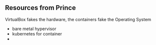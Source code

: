 ## Resources from Prince

VirtualBox fakes the hardware, the containers fake the Operating System

- bare metal hypervisor
- kubernetes for container
- 
